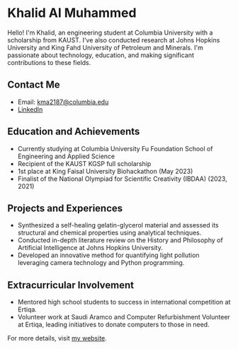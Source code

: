 # Khalid Al Muhammed

Hello! I'm Khalid, an engineering student at Columbia University with a scholarship from KAUST. I've also conducted research at Johns Hopkins University and King Fahd University of Petroleum and Minerals. I'm passionate about technology, education, and making significant contributions to these fields.

## Contact Me
- Email: kma2187@columbia.edu
- [LinkedIn](https://www.linkedin.com)

## Education and Achievements
- Currently studying at Columbia University Fu Foundation School of Engineering and Applied Science
- Recipient of the KAUST KGSP full scholarship
- 1st place at King Faisal University Biohackathon (May 2023)
- Finalist of the National Olympiad for Scientific Creativity (IBDAA) (2023, 2021)

## Projects and Experiences
- Synthesized a self-healing gelatin-glycerol material and assessed its structural and chemical properties using analytical techniques.
- Conducted in-depth literature review on the History and Philosophy of Artificial Intelligence at Johns Hopkins University.
- Developed an innovative method for quantifying light pollution leveraging camera technology and Python programming.
  
## Extracurricular Involvement
- Mentored high school students to success in international competition at Ertiqa.
- Volunteer work at Saudi Aramco and Computer Refurbishment Volunteer at Ertiqa, leading initiatives to donate computers to those in need.

For more details, visit [my website](https://kalmuhammed.me).
